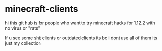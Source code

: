 # minecraft-clients



hi this git hub is for people who want to try minecraft hacks for 1.12.2 with no virus or "rats"

If u see some shit clients or outdated clients its bc i dont use all of them its just my collection
